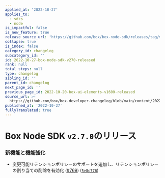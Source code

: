 ```yaml
---
applied_at: '2022-10-27'
applies_to:
  - sdks
  - node
is_impactful: false
is_new_feature: true
release_source_url: 'https://github.com/box/box-node-sdk/releases/tag/v2.7.0'
collapse: true
is_index: false
category_id: changelog
subcategory_id: ''
id: 2022-10-27-box-node-sdk-v270-released
rank: null
total_steps: null
type: changelog
sibling_id: ''
parent_id: changelog
next_page_id: ''
previous_page_id: 2022-10-20-box-ui-elements-v1600-released
source_url: >-
  https://github.com/box/box-developer-changelog/blob/main/content/2022/10-27-box-node-sdk-v270-released.md
published_at: '2022-10-27'
fullyTranslated: true
---
```

# Box Node SDK `v2.7.0`のリリース

### 新機能と機能強化

* 変更可能リテンションポリシーのサポートを追加し、リテンションポリシーの割り当ての削除を有効化 ([#769][1]) ([`5e8c776`][2])

[1]: https://github.com/box/box-node-sdk/issues/769

[2]: https://github.com/box/box-node-sdk/commit/5e8c776fc94e9dcf313cc15c96e42fbffaf36b74
